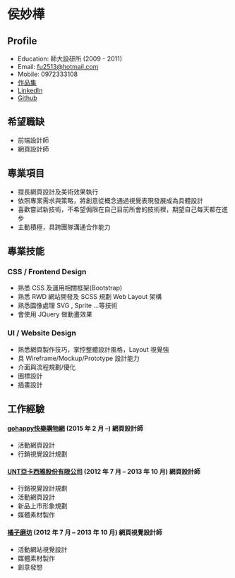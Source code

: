 # 侯妙樺

## Profile
* Education: 師大設研所 (2009 - 2011)
* Email: fu2513@hotmail.com
* Mobile: 0972333108
* [作品集](https://miaohou.github.io/miao/)
* [LinkedIn](https://www.linkedin.com/in/miao-hou-04280b119)
* [Github](https://github.com/miaohou)

## 希望職缺
* 前端設計師
* 網頁設計師

## 專業項目
* 擅長網頁設計及美術效果執行
* 依照專案需求與策略，將創意從概念通過視覺表現發展成為具體設計
* 喜歡嘗試新技術，不希望侷限在自己目前所會的技術裡，期望自己每天都在進步
* 主動積極，具跨團隊溝通合作能力

## 專業技能
### CSS / Frontend Design 
* 熟悉 CSS 及運用相關框架(Bootstrap)
* 熟悉 RWD 網站開發及 SCSS 規劃 Web Layout 架構
* 熟悉圖像處理 SVG , Sprite ...等技術
* 會使用 JQuery 做動畫效果

### UI / Website Design 
* 熟悉網頁製作技巧，掌控整體設計風格，Layout 視覺強
* 具 Wireframe/Mockup/Prototype 設計能力
* 介面與流程規劃/優化
* 圖標設計 
* 插畫設計

## 工作經驗
#### [gohappy快樂購物網](http://www.gohappy.com.tw/) (2015 年 2 月 –) 網頁設計師
* 活動網頁設計
* 行銷視覺設計規劃

#### [UNT亞卡西雅股份有限公司](http://www.shopunt.com/tch/) (2012 年 7 月 – 2013 年 10 月) 網頁設計師
* 行銷視覺設計規劃
* 活動網頁設計
* 新品上市形象規劃
* 媒體素材製作

#### [橘子磨坊](http://www.moulin-orange.com/) (2012 年 7 月 – 2013 年 10 月) 網頁視覺設計師
* 活動網站視覺設計
* 媒體素材製作
* 創意發想


